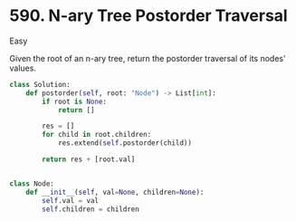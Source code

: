 # 590. N-ary Tree Postorder Traversal

Easy

Given the root of an n-ary tree, return the postorder traversal of its nodes' values.

```python
class Solution:
    def postorder(self, root: "Node") -> List[int]:
        if root is None:
            return []

        res = []
        for child in root.children:
            res.extend(self.postorder(child))

        return res + [root.val]


class Node:
    def __init__(self, val=None, children=None):
        self.val = val
        self.children = children
```
